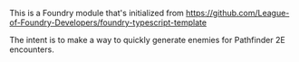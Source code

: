 This is a Foundry module that's initialized from https://github.com/League-of-Foundry-Developers/foundry-typescript-template

The intent is to make a way to quickly generate enemies for Pathfinder 2E encounters.
